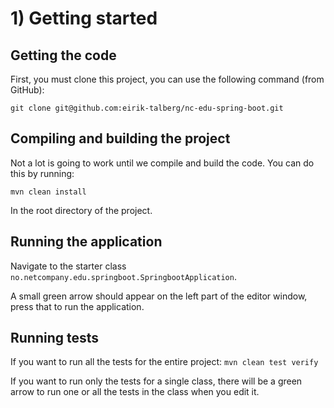 # 1) Getting started
## Getting the code
First, you must clone this project, you can use the following command (from GitHub): 

`git clone git@github.com:eirik-talberg/nc-edu-spring-boot.git`

## Compiling and building the project
Not a lot is going to work until we compile and build the code. You can do this by running:

`mvn clean install`

In the root directory of the project.

## Running the application
Navigate to the starter class `no.netcompany.edu.springboot.SpringbootApplication`.

A small green arrow should appear on the left part of the editor window, press that to run the application.

## Running tests
If you want to run all the tests for the entire project: `mvn clean test verify`

If you want to run only the tests for a single class, there will be a green arrow to run one or all the tests in the 
class when you edit it.

